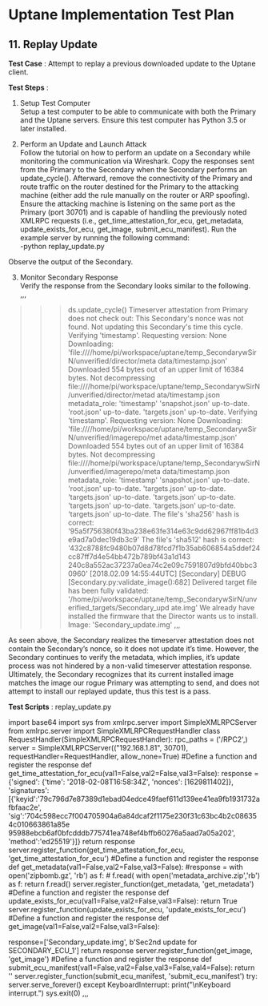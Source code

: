 # Uptane Implementation Test Plan
## 11. Replay Update
**Test Case** : Attempt to replay a previous downloaded update to the Uptane client.

**Test Steps** :   
1. Setup Test Computer   
 Setup a test computer to be able to communicate with both the Primary and the Uptane servers. Ensure this test computer has Python 3.5 or later installed.  

2. Perform an Update and Launch Attack  
Follow the tutorial on how to perform an update on a Secondary while monitoring the communication via Wireshark. Copy the responses sent from the Primary to the Secondary when the Secondary performs an update_cycle().
Afterward, remove the connectivity of the Primary and route traffic on the router destined for the Primary to the attacking machine (either add the rule manually on the router or ARP spoofing).
Ensure the attacking machine is listening on the same port as the Primary (port 30701) and is capable of handling the previously noted XMLRPC requests (i.e., get_time_attestation_for_ecu, get_metadata, update_exists_for_ecu, get_image, submit_ecu_manifest). Run the example server by running the following command:   
-python replay_update.py

Observe the output of the Secondary.  

3. Monitor Secondary Response  
Verify the response from the Secondary looks similar to the following.  
,,,
>>> ds.update_cycle()
   Timeserver attestation from Primary does not check out: This Secondary's nonce
   was not found. Not updating this Secondary's time this cycle.
   Verifying 'timestamp'. Requesting version: None
   Downloading:
   'file:////home/pi/workspace/uptane/temp_SecondarywSirN/unverified/director/meta
   data/timestamp.json'
   Downloaded 554 bytes out of an upper limit of 16384 bytes.
   Not decompressing
   file:////home/pi/workspace/uptane/temp_SecondarywSirN/unverified/director/metad
   ata/timestamp.json
   metadata_role: 'timestamp'
   'snapshot.json' up-to-date.
   'root.json' up-to-date.
   'targets.json' up-to-date.
   Verifying 'timestamp'. Requesting version: None
   Downloading:
   'file:////home/pi/workspace/uptane/temp_SecondarywSirN/unverified/imagerepo/met
   adata/timestamp.json'
   Downloaded 554 bytes out of an upper limit of 16384 bytes.
   Not decompressing
   file:////home/pi/workspace/uptane/temp_SecondarywSirN/unverified/imagerepo/meta
   data/timestamp.json
   metadata_role: 'timestamp'
   'snapshot.json' up-to-date.
   'root.json' up-to-date.
   'targets.json' up-to-date.
   'targets.json' up-to-date.
   'targets.json' up-to-date.
'targets.json' up-to-date.
   'targets.json' up-to-date.
   'targets.json' up-to-date.
   The file's 'sha256' hash is correct:
   '95a5f756380f43ba238e63fe314e63c9dd62967ff81b4d3e9ad7a0dec19db3c9'
   The file's 'sha512' hash is correct:
   '432c8788fc9480b07d8d78fcd7f1b35ab606854a5ddef24cc87ff7d4e54bb472b789bf43a1d143
   240c8a552ac37237a0ea74c2e09c7591807d9bfd40bbc30960'
   [2018.02.09 14:55:44UTC] [Secondary] DEBUG [Secondary.py:validate_image():682]
   Delivered target file has been fully validated:
   '/home/pi/workspace/uptane/temp_SecondarywSirN/unverified_targets/Secondary_upd
   ate.img'
   We already have installed the firmware that the Director wants us to install.
   Image: 'Secondary_update.img'
,,,


As seen above, the Secondary realizes the timeserver attestation does not contain the Secondary’s nonce, so it does not update it’s time. However, the Secondary continues to verify the metadata, which implies, it’s update process was not hindered by a non-valid timeserver attestation response. Ultimately, the Secondary recognizes that its current installed image matches the image our rogue Primary was attempting to send, and does not attempt to install our replayed update, thus this test is a pass.

**Test Scripts** :  replay_update.py  

import base64
   import sys
   from xmlrpc.server import SimpleXMLRPCServer
   from xmlrpc.server import SimpleXMLRPCRequestHandler
   class RequestHandler(SimpleXMLRPCRequestHandler):
     rpc_paths = ('/RPC2',)
   server = SimpleXMLRPCServer(("192.168.1.81", 30701),
   requestHandler=RequestHandler, allow_none=True)
   #Define a function and register the response
   def get_time_attestation_for_ecu(val1=False,val2=False,val3=False):
     response = {'signed': {'time': '2018-02-08T16:58:34Z', 'nonces':
   [1629811402]}, 'signatures':
   [{'keyid':'79c796d7e87389d1ebad04edce49faef611d139ee41ea9fb1931732afbfaac2e',
   'sig':'704c598ecc7f004705904a6a84dcaf2f1175e230f31c63bc4b2c086354c010663861a85e
   95988ebcb6af0bfcdddb775741ea748ef4bffb60276a5aad7a05a202',
   'method':'ed25519'}]}
     return response
   server.register_function(get_time_attestation_for_ecu,
         'get_time_attestation_for_ecu')
   #Define a function and register the response
   def get_metadata(val1=False,val2=False,val3=False):
     #response = with open('zipbomb.gz', 'rb') as f:
     #  f.read(
     with open('metadata_archive.zip','rb') as f:
       return f.read()
   server.register_function(get_metadata,
         'get_metadata')
   #Define a function and register the response
   def update_exists_for_ecu(val1=False,val2=False,val3=False):
 return True
   server.register_function(update_exists_for_ecu,
  'update_exists_for_ecu')
   #Define a function and register the response
   def get_image(val1=False,val2=False,val3=False):

response=['Secondary_update.img', b'Sec2nd update for SECONDARY_ECU_1']
  return response
server.register_function(get_image,
      'get_image')
#Define a function and register the response
def submit_ecu_manifest(val1=False,val2=False,val3=False,val4=False):
  return ''
server.register_function(submit_ecu_manifest,
      'submit_ecu_manifest')
try:
  server.serve_forever()
except KeyboardInterrupt:
  print("\nKeyboard interrupt.")
  sys.exit(0)
  ,,,

